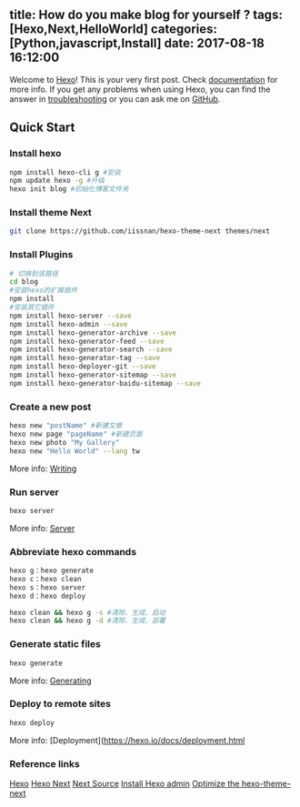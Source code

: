title: How do you make blog for yourself ?
tags: [Hexo,Next,HelloWorld]
categories: [Python,javascript,Install]
date: 2017-08-18 16:12:00
---
Welcome to [Hexo](https://hexo.io/)! This is your very first post. Check [documentation](https://hexo.io/docs/) for more info. If you get any problems when using Hexo, you can find the answer in [troubleshooting](https://hexo.io/docs/troubleshooting.html) or you can ask me on [GitHub](https://github.com/hexojs/hexo/issues).

## Quick Start

### Install hexo

``` bash
npm install hexo-cli g #安装
npm update hexo -g #升级
hexo init blog #初始化博客文件夹
```

### Install theme Next

``` bash
git clone https://github.com/iissnan/hexo-theme-next themes/next
```

### Install Plugins

``` bash
# 切换到该路径
cd blog
#安装hexo的扩展插件
npm install
#安装其它插件
npm install hexo-server --save
npm install hexo-admin --save
npm install hexo-generator-archive --save
npm install hexo-generator-feed --save
npm install hexo-generator-search --save
npm install hexo-generator-tag --save
npm install hexo-deployer-git --save
npm install hexo-generator-sitemap --save
npm install hexo-generator-baidu-sitemap --save
```

### Create a new post

``` bash
hexo new "postName" #新建文章
hexo new page "pageName" #新建页面
hexo new photo "My Gallery"
hexo new "Hello World" --lang tw
```

More info: [Writing](https://hexo.io/docs/writing.html)

### Run server

``` bash
hexo server
```

More info: [Server](https://hexo.io/docs/server.html)

### Abbreviate hexo commands

``` bash
hexo g：hexo generate
hexo c：hexo clean
hexo s：hexo server
hexo d：hexo deploy

hexo clean && hexo g -s #清除、生成、启动
hexo clean && hexo g -d #清除、生成、部署
```

### Generate static files

``` bash
hexo generate
```

More info: [Generating](https://hexo.io/docs/generating.html)

### Deploy to remote sites

``` bash
hexo deploy
```

More info: [Deployment](https://hexo.io/docs/deployment.html

### Reference links

[Hexo](https://hexo.io/)
[Hexo Next](http://theme-next.iissnan.com/)
[Next Source](https://github.com/iissnan/hexo-theme-next)
[Install Hexo admin](http://yeshaoting.cn/article/hexo/hexo%E4%BD%BF%E7%94%A8%E8%BF%9B%E9%98%B6/)
[Optimize the hexo-theme-next](http://blog.csdn.net/miaoqiucheng/article/details/72794165)